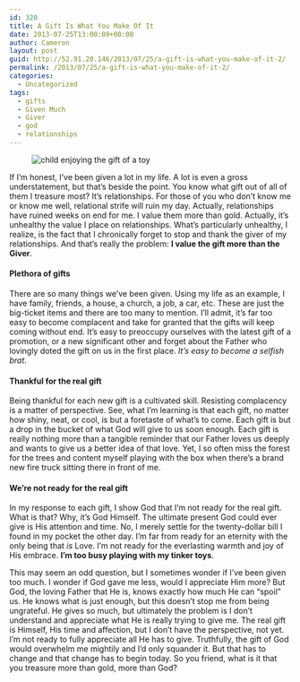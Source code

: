 ```yaml
---
id: 320
title: A Gift Is What You Make Of It
date: 2013-07-25T13:00:09+00:00
author: Cameron
layout: post
guid: http://52.91.20.146/2013/07/25/a-gift-is-what-you-make-of-it-2/
permalink: /2013/07/25/a-gift-is-what-you-make-of-it-2/
categories:
  - Uncategorized
tags:
  - gifts
  - Given Much
  - Giver
  - god
  - relationships
---
```

<figure> 

<img alt="child enjoying the gift of a toy" src="https://faiththroughdoubt.files.wordpress.com/2013/07/ddf60-0drnd9jubewsaspmb.jpg?w=525" data-recalc-dims="1" />
  
</figure> 

If I’m honest, I’ve been given a lot in my life. A lot is even a gross understatement, but that’s beside the point. You know what gift out of all of them I treasure most? It’s relationships. For those of you who don’t know me or know me well, relational strife will ruin my day. Actually, relationships have ruined weeks on end for me. I value them more than gold. Actually, it’s unhealthy the value I place on relationships. What’s particularly unhealthy, I realize, is the fact that I chronically forget to stop and thank the giver of my relationships. And that’s really the problem: **I value the gift more than the Giver**.

#### Plethora of gifts

There are so many things we’ve been given. Using my life as an example, I have family, friends, a house, a church, a job, a car, etc. These are just the big-ticket items and there are too many to mention. I’ll admit, it’s far too easy to become complacent and take for granted that the gifts will keep coming without end. It’s easy to preoccupy ourselves with the latest gift of a promotion, or a new significant other and forget about the Father who lovingly doted the gift on us in the first place. _It’s easy to become a selfish brat_.

#### Thankful for the real gift

Being thankful for each new gift is a cultivated skill. Resisting complacency is a matter of perspective. See, what I’m learning is that each gift, no matter how shiny, neat, or cool, is but a foretaste of what’s to come. Each gift is but a drop in the bucket of what God will give to us soon enough. Each gift is really nothing more than a tangible reminder that our Father loves us deeply and wants to give us a better idea of that love. Yet, I so often miss the forest for the trees and content myself playing with the box when there’s a brand new fire truck sitting there in front of me.

#### We’re not ready for the real gift

In my response to each gift, I show God that I’m not ready for the real gift. What is that? Why, it’s God Himself. The ultimate present God could ever give is His attention and time. No, I merely settle for the twenty-dollar bill I found in my pocket the other day. I’m far from ready for an eternity with the only being that _is_ Love. I’m not ready for the everlasting warmth and joy of His embrace. **I’m too busy playing with my tinker toys**.

This may seem an odd question, but I sometimes wonder if I’ve been given too much. I wonder if God gave me less, would I appreciate Him more? But God, the loving Father that He is, knows exactly how much He can “spoil” us. He knows what is just enough, but this doesn’t stop me from being ungrateful. He gives so much, but ultimately the problem is I don’t understand and appreciate what He is really trying to give me. The real gift is Himself, His time and affection, but I don’t have the perspective, not yet. I’m not ready to fully appreciate all He has to give. Truthfully, the gift of God would overwhelm me mightily and I’d only squander it. But that has to change and that change has to begin today. So you friend, what is it that you treasure more than gold, more than God?